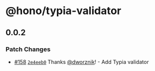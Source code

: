 # @hono/typia-validator

## 0.0.2

### Patch Changes

- [#158](https://github.com/honojs/middleware/pull/158) [`2e4eeb0`](https://github.com/honojs/middleware/commit/2e4eeb0b70ab8055739642e50b86351c80d48341) Thanks [@dworznik](https://github.com/dworznik)! - Add Typia validator

